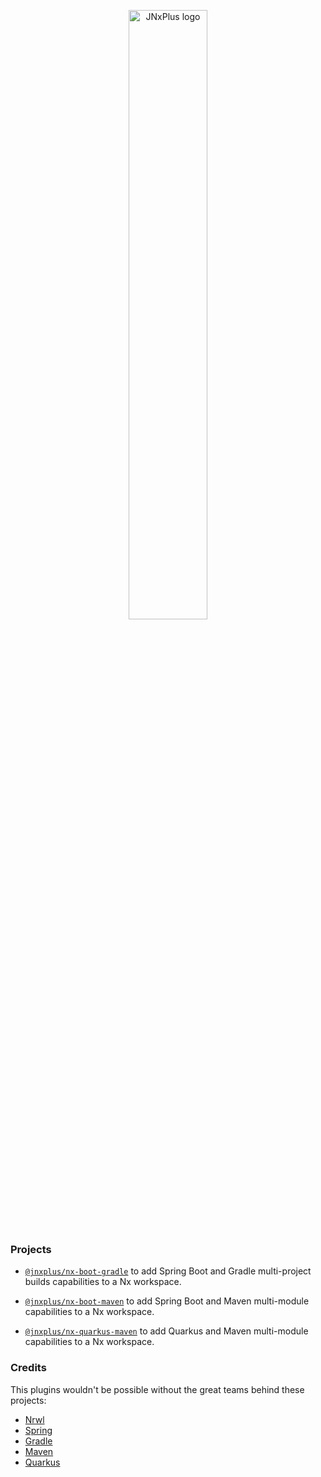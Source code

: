 <p align="center">
    <img alt="JNxPlus logo" src="https://raw.githubusercontent.com/khalilou88/jnxplus/main/images/jnxplus-logo.png" width="50%">
</p>

### Projects

- [`@jnxplus/nx-boot-gradle`](packages/nx-boot-gradle)
  to add Spring Boot and Gradle multi-project builds capabilities to a Nx workspace.

- [`@jnxplus/nx-boot-maven`](packages/nx-boot-maven)
  to add Spring Boot and Maven multi-module capabilities to a Nx workspace.

- [`@jnxplus/nx-quarkus-maven`](packages/nx-quarkus-maven)
  to add Quarkus and Maven multi-module capabilities to a Nx workspace.

### Credits

This plugins wouldn't be possible without the great teams behind these projects:

- [Nrwl](https://github.com/nrwl)
- [Spring](https://github.com/spring-projects)
- [Gradle](https://github.com/gradle)
- [Maven](https://github.com/apache/maven)
- [Quarkus](https://github.com/quarkusio/quarkus)
